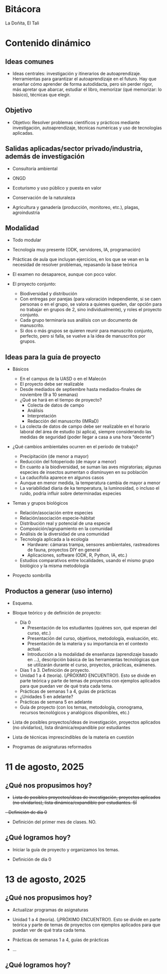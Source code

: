 Bitácora
================
La Doñita, El Tali

# Contenido dinámico

## Ideas comunes

- Ideas centrales: investigación y itinerarios de autoaprendizaje.
  Herramientas para garantizar el autoaprendizaje en el futuro. Hay que
  enseñar cómo aprender de forma autodidacta, pero sin perder rigor, más
  apretar que abarcar, estudiar el libro, memorizar (qué memorizar: lo
  básico), técnicas que elegir.

## Objetivo

- Objetivo: Resolver problemas científicos y prácticos mediante
  investigación, autoaprendizaje, técnicas numéricas y uso de
  tecnologías aplicadas.

## Salidas aplicadas/sector privado/industria, además de investigación

- Consultoría ambiental

- ONGD

- Ecoturismo y uso público y puesta en valor

- Conservación de la naturaleza

- Agricultura y ganadería (producción, monitoreo, etc.), plagas,
  agroindustria

## Modalidad

- Todo modular

- Tecnología muy presente (ODK, servidores, IA, programación)

- Prácticas de aula que incluyan ejercicios, en los que se vean en la
  necesidad de resolver problemas, repasando la base teórica

- El examen no desaparece, aunque con poco valor.

- El proyecto conjunto:

  - Biodiversidad y distribución
  - Con entregas por parejas (para valoración independiente, si se caen
    personas o en el grupo, se valora a quienes queden, dar opción para
    no trabajar en grupos de 2, sino individualmente), y roles el
    proyecto conjunto.
  - Cada grupo terminaría sus análisis con un documento de manuscrito.
  - Si dos o más grupos se quieren reunir para manuscrito conjunto,
    perfecto, pero si falla, se vuelve a la idea de manuscritos por
    grupos.

## Ideas para la guía de proyecto

<!-- - ¿Qué se espera del proyecto? -->
<!--   - Que los estudiantes aprendan a trabajar en equipo, a organizarse, a planificar, a realizar una colecta de datos de campo, a analizar e interpretar los datos, y a redactar un manuscrito científico. -->
<!--   - Que los estudiantes aprendan a utilizar herramientas tecnológicas para la colecta y análisis de datos. -->
<!--   - Que los estudiantes desarrollen habilidades de comunicación científica. -->

- Básicos

  - En el campus de la UASD o en el Malecón
  - El proyecto debe ser realizable
  - Desde mediados de septiembre hasta mediados-finales de noviembre (9
    a 10 semanas)
  - ¿Qué se hará en el tiempo de proyecto?
    - Colecta de datos de campo
    - Análisis
    - Interpretación
    - Redacción del manuscrito (IMRaD)
  - La colecta de datos de campo debe ser realizable en el horario
    laboral del área de estudio (si aplica), siempre considerando las
    medidas de seguridad (poder llegar a casa a una hora “decente”)

- ¿Qué cambios ambientales ocurren en el período de trabajo?

  - Precipitación (de menor a mayor)
  - Reducción del fotoperiodo (de mayor a menor)
  - En cuanto a la biodiversidad, se suman las aves migratorias; algunas
    especies de insectos aumentan o disminuyen en su población
  - La caducifolia aparece en algunos casos
  - Aunque en menor medida, la temperatura cambia de mayor a menor
  - La variabilidad diaria de ka temperatura, la luminosidad, o incluso
    el ruido, podría influir sobre determinadas especies

- Temas y grupos biológicos

  - Relación/asociación entre especies
  - Relación/asociación especie-hábitat
  - Distribución real y potencial de una especie
  - Composición/agrupamiento en la comunidad
  - Análisis de la diversidad de una comunidad
  - Tecnología aplicada a la ecología
    - Hardware: cámaras trampa, sensores ambientales, rastreadores de
      fauna, proyectos DIY en general
    - Aplicaciones, software (ODK, R, Python, IA, etc.)
  - Estudios comparativos entre localidades, usando el mismo grupo
    biológico y la misma metodología

- Proyecto sombrilla

## Productos a generar (uso interno)

- Esquema.

- Bloque teórico y de definición de proyecto:

  - Día 0
    - Presentación de los estudiantes (quiénes son, qué esperan del
      curso, etc.)
    - Presentación del curso, objetivos, metodología, evaluación, etc.
    - Presentación de la materia y su importancia en el contexto actual.
    - Introducción a la modalidad de enseñanza (aprendizaje basado en
      …), descripción básica de las herramientas tecnológicas que se
      utilizarán durante el curso, proyectos, prácticas, exámenes.
  - Días 1 a 3. Definición de proyecto.
  - Unidad 1 a 4 (teoría). (¡PRÓXIMO ENCUENTRO!). Esto se divide en
    parte teórica y parte de temas de proyectos con ejemplos aplicados
    para que puedan ver de qué trata cada tema.
  - Prácticas de semanas 1 a 4, guías de prácticas
  - ¿Unidades 5 en adelante?
  - Prácticas de semana 5 en adelante
  - Guía de proyecto (con los temas, metodología, cronograma, recursos
    tecnológicos y analógicos disponibles, etc.)

- Lista de posibles proyectos/ideas de investigación, proyectos
  aplicados (no olvidarlos), lista dinámica/expandible por estudiantes

- Lista de técnicas imprescindibles de la materia en cuestión

- Programas de asignaturas reformados

# 11 de agosto, 2025

## ¿Qué nos propusimos hoy?

- ~~Lista de posibles proyectos/ideas de investigación, proyectos
  aplicados (no olvidarlos), lista dinámica/expandible por estudiantes.
  SÍ~~

~~- Definición de día 0~~

- Definición del primer mes de clases. NO.

## ¿Qué logramos hoy?

- Iniciar la guía de proyecto y organizamos los temas.

- Definición de día 0

# 13 de agosto, 2025

## ¿Qué nos propusimos hoy?

- Actualizar programas de asignaturas

- Unidad 1 a 4 (teoría). (¡PRÓXIMO ENCUENTRO!). Esto se divide en parte
  teórica y parte de temas de proyectos con ejemplos aplicados para que
  puedan ver de qué trata cada tema.

- Prácticas de semanas 1 a 4, guías de prácticas

- …

## ¿Qué logramos hoy?
